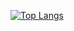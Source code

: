 [![Top Langs](https://github-readme-stats.vercel.app/api/top-langs/?username=youngduck&langs_count=6&layout=compact&theme=dark)](https://github.com/youngduck)
